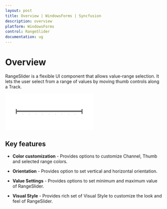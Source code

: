 ```yaml
---
layout: post
title: Overview | WindowsForms | Syncfusion
description: overview
platform: WindowsForms
control: RangeSlider 
documentation: ug
---
```


# Overview

RangeSlider is a flexible UI component that allows value-range selection. It lets the user select from a range of values by moving  thumb controls along a Track.

![](Getting-Started_images/RangeSlider-img3.png) 

## Key features

* **Color customization** - Provides options to customize Channel, Thumb and selected range colors.

* **Orientation** - Provides option to set vertical and horizontal orientation.

* **Value Settings** - Provides options to set minimum and maximum value of RangeSlider.

* **Visual Style** - Provides rich set of Visual Style to customize the look and feel of RangeSlider.